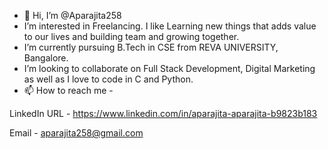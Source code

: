 - 👋 Hi, I’m @Aparajita258
-  I’m interested in Freelancing. I like Learning new things that adds value to our lives and building team and growing together.
-  I’m currently pursuing B.Tech in CSE from REVA UNIVERSITY, Bangalore.
-  I’m looking to collaborate on Full Stack Development, Digital Marketing as well as I love to code in C and Python.
- 📫 How to reach me - 

LinkedIn URL - https://www.linkedin.com/in/aparajita-aparajita-b9823b183

Email - aparajita258@gmail.com

<!---
Aparajita258/Aparajita258 is a ✨ special ✨ repository because its `README.md` (this file) appears on your GitHub profile.
You can click the Preview link to take a look at your changes.
--->
